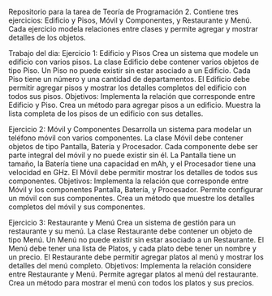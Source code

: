 Repositorio para la tarea de Teoría de Programación 2. 
Contiene tres ejercicios: Edificio y Pisos, Móvil y Componentes, y Restaurante y Menú. 
Cada ejercicio modela relaciones entre clases y permite agregar y mostrar detalles de los objetos.

Trabajo del dia:
Ejercicio 1: Edificio y Pisos
Crea un sistema que modele un edificio con varios pisos.
La clase Edificio debe contener varios objetos de tipo Piso.
Un Piso no puede existir sin estar asociado a un Edificio.
Cada Piso tiene un número y una cantidad de departamentos.
El Edificio debe permitir agregar pisos y mostrar los detalles completos del edificio con todos sus pisos.
Objetivos:
Implementa la relación que corresponde entre Edificio y Piso.
Crea un método para agregar pisos a un edificio.
Muestra la lista completa de los pisos de un edificio con sus detalles.

Ejercicio 2: Móvil y Componentes
Desarrolla un sistema para modelar un teléfono móvil con varios componentes.
La clase Móvil debe contener objetos de tipo Pantalla, Batería y Procesador.
Cada componente debe ser parte integral del móvil y no puede existir sin él.
La Pantalla tiene un tamaño, la Batería tiene una capacidad en mAh, y el Procesador tiene una velocidad en GHz.
El Móvil debe permitir mostrar los detalles de todos sus componentes.
Objetivos:
Implementa la relación que corresponde entre Móvil y los componentes Pantalla, Batería, y Procesador.
Permite configurar un móvil con sus componentes.
Crea un método que muestre los detalles completos del móvil y sus componentes.

Ejercicio 3: Restaurante y Menú
Crea un sistema de gestión para un restaurante y su menú.
La clase Restaurante debe contener un objeto de tipo Menú.
Un Menú no puede existir sin estar asociado a un Restaurante.
El Menú debe tener una lista de Platos, y cada plato debe tener un nombre y un precio.
El Restaurante debe permitir agregar platos al menú y mostrar los detalles del menú completo.
Objetivos:
Implementa la relación considere entre Restaurante y Menú.
Permite agregar platos al menú del restaurante.
Crea un método para mostrar el menú con todos los platos y sus precios.
